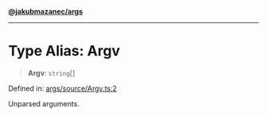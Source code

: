 [**@jakubmazanec/args**](../README.md)

---

# Type Alias: Argv

> **Argv**: `string`[]

Defined in:
[args/source/Argv.ts:2](https://github.com/jakubmazanec/tools/blob/797379ce98752dc838b82c8398e04d90c58ce9e7/packages/args/source/Argv.ts#L2)

Unparsed arguments.
